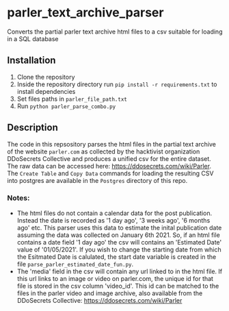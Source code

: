 # parler_text_archive_parser
Converts the partial parler text archive html files to a csv suitable for loading in a SQL database

## Installation 

1. Clone the repository
2. Inside the repository directory run `pip install -r requirements.txt` to install dependencies
3. Set files paths in `parler_file_path.txt`
4. Run `python parler_parse_combo.py`


## Description

The code in this repsository parses the html files in the partial text archive of the website `parler.com` as collected by the hacktivist organization DDoSecrets Collective and produces a unified csv for the entire dataset. The raw data can be accessed here: https://ddosecrets.com/wiki/Parler.  The `Create Table` and `Copy Data` commands for loading the resulting CSV into postgres are available in the `Postgres` directory of this repo. 

  ### Notes: 
* The html files do not contain a calendar data for the post publication. Instead the date is recorded as '1 day ago', '3 weeks ago', '6 months ago' etc. This parser uses this data to estimate the inital publication date assuming the data was collected on January 6th 2021. So, if an html file contains a date field '1 day ago' the csv will contains an 'Estimated Date' value of '01/05/2021'. If you wish to change the starting date from which the Esitmated Date is calulated, the start date variable is created in the file `parse_parler_estimated_date_fun.py`. 
* The 'media' field in the csv will contain any url linked to in the html file. If this url links to an image or video on parler.com, the unique id for that file is stored in the csv column 'video_id'. This id can be matched to the files in the parler video and image archive, also available from the DDoSecrets Collective: https://ddosecrets.com/wiki/Parler
            
            
